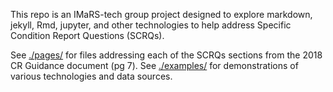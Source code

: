 
This repo is an IMaRS-tech group project designed to explore markdown,
jekyll, Rmd, jupyter, and other technologies to help address Specific
Condition Report Questions (SCRQs).

See [./pages/](pages) for files addressing each of the SCRQs sections
from the 2018 CR Guidance document (pg 7). See [./examples/](examples)
for demonstrations of various technologies and data sources.
